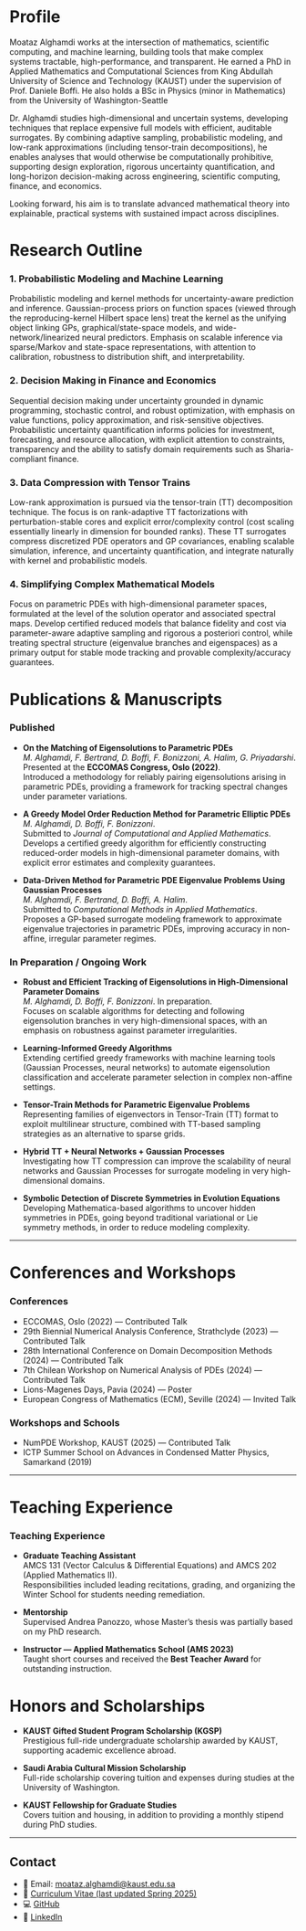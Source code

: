 # Profile


Moataz Alghamdi works at the intersection of mathematics, scientific computing, and machine learning, building tools that make complex systems tractable, high-performance, and transparent. He earned a PhD in Applied Mathematics and Computational Sciences from King Abdullah University of Science and Technology (KAUST) under the supervision of Prof. Daniele Boffi. He also holds a BSc in Physics (minor in Mathematics) from the University of Washington-Seattle

Dr. Alghamdi studies high-dimensional and uncertain systems, developing techniques that replace expensive full models with efficient, auditable surrogates. By combining adaptive sampling, probabilistic modeling, and low-rank approximations (including tensor-train decompositions), he enables analyses that would otherwise be computationally prohibitive, supporting design exploration, rigorous uncertainty quantification, and long-horizon decision-making across engineering, scientific computing, finance, and economics.

Looking forward, his aim is to translate advanced mathematical theory into explainable, practical systems with sustained impact across disciplines.


# Research Outline  


### 1. Probabilistic Modeling and Machine Learning
Probabilistic modeling and kernel methods for uncertainty-aware prediction and inference. Gaussian-process priors on function spaces (viewed through the reproducing-kernel Hilbert space lens) treat the kernel as the unifying object linking GPs, graphical/state-space models, and wide-network/linearized neural predictors. Emphasis on scalable inference via sparse/Markov and state-space representations, with attention to calibration, robustness to distribution shift, and interpretability.

### 2. Decision Making in Finance and Economics
Sequential decision making under uncertainty grounded in dynamic programming, stochastic control, and robust optimization, with emphasis on value functions, policy approximation, and risk-sensitive objectives. Probabilistic uncertainty quantification informs policies for investment, forecasting, and resource allocation, with explicit attention to constraints, transparency and the ability to satisfy domain requirements such as Sharia-compliant finance.

### 3. Data Compression with Tensor Trains

Low-rank approximation is pursued via the tensor-train (TT) decomposition technique. The focus is on rank-adaptive TT factorizations with perturbation-stable cores and explicit error/complexity control (cost scaling essentially linearly in dimension for bounded ranks). These TT surrogates compress discretized PDE operators and GP covariances, enabling scalable simulation, inference, and uncertainty quantification, and integrate naturally with kernel and probabilistic models.

### 4. Simplifying Complex Mathematical Models
Focus on parametric PDEs with high-dimensional parameter spaces, formulated at the level of the solution operator and associated spectral maps. Develop certified reduced models that balance fidelity and cost via parameter-aware adaptive sampling and rigorous a posteriori control, while treating spectral structure (eigenvalue branches and eigenspaces) as a primary output for stable mode tracking and provable complexity/accuracy guarantees.

# Publications & Manuscripts

### Published
- **On the Matching of Eigensolutions to Parametric PDEs**  
  *M. Alghamdi, F. Bertrand, D. Boffi, F. Bonizzoni, A. Halim, G. Priyadarshi*.  
  Presented at the **ECCOMAS Congress, Oslo (2022)**.  
  Introduced a methodology for reliably pairing eigensolutions arising in parametric PDEs, providing a framework for tracking spectral changes under parameter variations.
  
- **A Greedy Model Order Reduction Method for Parametric Elliptic PDEs**  
  *M. Alghamdi, D. Boffi, F. Bonizzoni*.  
  Submitted to *Journal of Computational and Applied Mathematics*.  
  Develops a certified greedy algorithm for efficiently constructing reduced-order models in high-dimensional parameter domains, with explicit error estimates and complexity guarantees.  

- **Data-Driven Method for Parametric PDE Eigenvalue Problems Using Gaussian Processes**  
  *M. Alghamdi, F. Bertrand, D. Boffi, A. Halim*.  
  Submitted to *Computational Methods in Applied Mathematics*.  
  Proposes a GP-based surrogate modeling framework to approximate eigenvalue trajectories in parametric PDEs, improving accuracy in non-affine, irregular parameter regimes.  

### In Preparation / Ongoing Work
- **Robust and Efficient Tracking of Eigensolutions in High-Dimensional Parameter Domains**  
  *M. Alghamdi, D. Boffi, F. Bonizzoni*. In preparation.  
  Focuses on scalable algorithms for detecting and following eigensolution branches in very high-dimensional spaces, with an emphasis on robustness against parameter irregularities.  

- **Learning-Informed Greedy Algorithms**  
  Extending certified greedy frameworks with machine learning tools (Gaussian Processes, neural networks) to automate eigensolution classification and accelerate parameter selection in complex non-affine settings.

- **Tensor-Train Methods for Parametric Eigenvalue Problems**  
  Representing families of eigenvectors in Tensor-Train (TT) format to exploit multilinear structure, combined with TT-based sampling strategies as an alternative to sparse grids. 

- **Hybrid TT + Neural Networks + Gaussian Processes**  
  Investigating how TT compression can improve the scalability of neural networks and Gaussian Processes for surrogate modeling in very high-dimensional domains. 

- **Symbolic Detection of Discrete Symmetries in Evolution Equations**  
  Developing Mathematica-based algorithms to uncover hidden symmetries in PDEs, going beyond traditional variational or Lie symmetry methods, in order to reduce modeling complexity.


---

# Conferences and Workshops

### Conferences
- ECCOMAS, Oslo (2022) — Contributed Talk  
- 29th Biennial Numerical Analysis Conference, Strathclyde (2023) — Contributed Talk  
- 28th International Conference on Domain Decomposition Methods (2024) — Contributed Talk  
- 7th Chilean Workshop on Numerical Analysis of PDEs (2024) — Contributed Talk  
- Lions-Magenes Days, Pavia (2024) — Poster  
- European Congress of Mathematics (ECM), Seville (2024) — Invited Talk

### Workshops and Schools
- NumPDE Workshop, KAUST (2025) — Contributed Talk  
- ICTP Summer School on Advances in Condensed Matter Physics, Samarkand (2019)
 

---
# Teaching Experience

### Teaching Experience
- **Graduate Teaching Assistant**  
  AMCS 131 (Vector Calculus & Differential Equations) and AMCS 202 (Applied Mathematics II).  
  Responsibilities included leading recitations, grading, and organizing the Winter School for students needing remediation.  

- **Mentorship**  
  Supervised Andrea Panozzo, whose Master’s thesis was partially based on my PhD research.  

- **Instructor — Applied Mathematics School (AMS 2023)**  
  Taught short courses and received the **Best Teacher Award** for outstanding instruction.  

# Honors and Scholarships
- **KAUST Gifted Student Program Scholarship (KGSP)**  
  Prestigious full-ride undergraduate scholarship awarded by KAUST, supporting academic excellence abroad.  

- **Saudi Arabia Cultural Mission Scholarship**  
  Full-ride scholarship covering tuition and expenses during studies at the University of Washington.  

- **KAUST Fellowship for Graduate Studies**  
  Covers tuition and housing, in addition to providing a monthly stipend during PhD studies.


---

## Contact  

- 📧 Email: [moataz.alghamdi@kaust.edu.sa](mailto:moataz.alghamdi@kaust.edu.sa)  
- 📄 [Curriculum Vitae (last updated Spring 2025)](link)  
- 💻 [GitHub](https://github.com/Moatazg/)  
- 🔗 [LinkedIn](https://www.linkedin.com/in/moataz-alghamdi-8761001aa/)  

